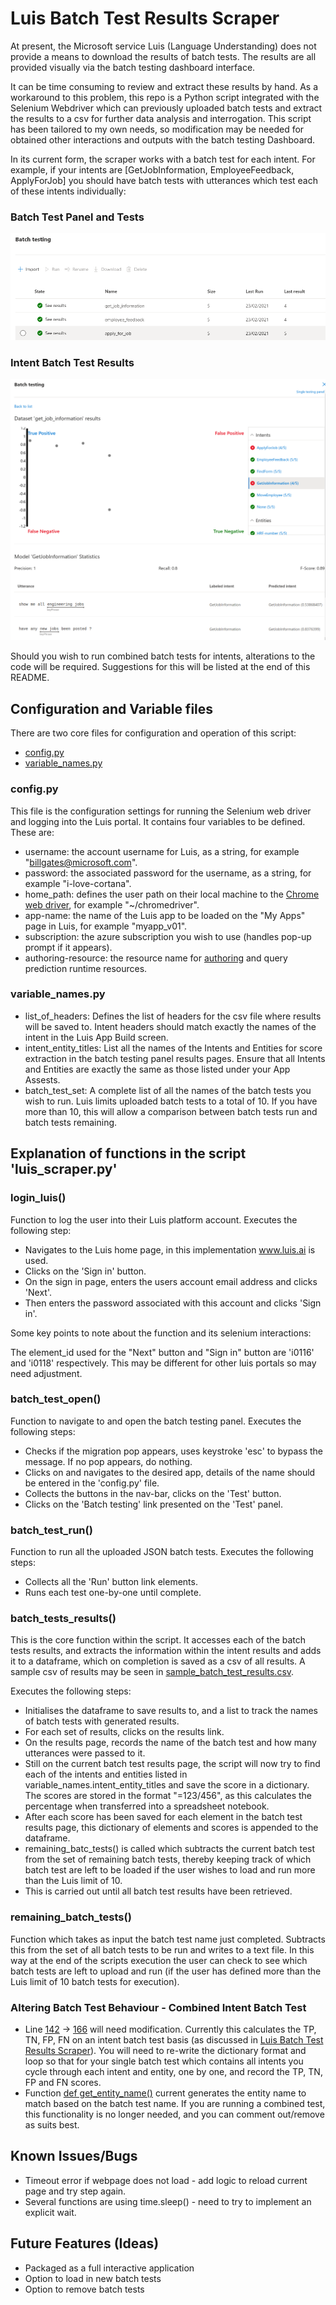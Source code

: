 # Luis Batch Test Results Scraper

At present, the Microsoft service Luis (Language Understanding) does not provide a means to download the results of
batch tests. The results are all provided visually via the batch testing dashboard interface.

It can be time consuming to review and extract these results by hand. As a workaround to this problem, this repo is a 
Python script integrated with the Selenium Webdriver which can previously uploaded batch tests and extract the results
to a csv for further data analysis and interrogation. This script has been tailored to my own needs, so modification
may be needed for obtained other interactions and outputs with the batch testing Dashboard. 

In its current form, the scraper works with a batch test for each intent. For example, if your intents are [GetJobInformation, EmployeeFeedback, ApplyForJob] you should have batch tests with utterances which test each of these intents individually:

### Batch Test Panel and Tests
![Batch Testing Panel](https://github.com/robertyoung2/luis-batch-test-scraper-public/blob/master/images/batch_test_panel.png "Batch Test Panel and Tests")

### Intent Batch Test Results
![Intent Batch Test Results](https://github.com/robertyoung2/luis-batch-test-scraper-public/blob/master/images/getjobinfo_results.png "Intent Batch Test Results")

Should you wish to run combined batch tests for intents, alterations to the code will be required. Suggestions for this will be listed at the end of this README. 

## Configuration and Variable files

There are two core files for configuration and operation of this script:

* [config.py](https://github.com/robertyoung2/luis-batch-test-scraper-public/blob/master/config.py)
* [variable_names.py](https://github.com/robertyoung2/luis-batch-test-scraper-public/blob/master/variable_names.py)

### config.py

This file is the configuration settings for running the Selenium web driver and logging into the Luis portal. It 
contains four variables to be defined. These are:

* username: the account username for Luis, as a string, for example "billgates@microsoft.com".
* password: the associated password for the username, as a string, for example "i-love-cortana".
* home_path: defines the user path on their local machine to the [Chrome web driver](https://chromedriver.chromium.org/downloads), for example "~/chromedriver".
* app-name: the name of the Luis app to be loaded on the "My Apps" page in Luis, for example "myapp_v01".
* subscription: the azure subscription you wish to use (handles pop-up prompt if it appears).
* authoring-resource: the resource name for [authoring](https://docs.microsoft.com/en-us/azure/cognitive-services/luis/luis-how-to-azure-subscription) and query prediction runtime resources.

### variable_names.py 

* list_of_headers: Defines the list of headers for the csv file where results will be saved to. Intent headers should
match exactly the names of the intent in the Luis App Build screen. 
* intent_entity_titles: List all the names of the Intents and Entities for score extraction in the batch testing
panel results pages. Ensure that all Intents and Entities are exactly the same as those listed under your App Assests.
* batch_test_set: A complete list of all the names of the batch tests you wish to run. Luis limits uploaded batch
tests to a total of 10. If you have more than 10, this will allow a comparison between batch tests run and batch tests 
remaining. 


## Explanation of functions in the script 'luis_scraper.py' 

### login_luis()

Function to log the user into their Luis platform account. Executes the following step:

* Navigates to the Luis home page, in this implementation www.luis.ai is used.
* Clicks on the 'Sign in' button.
* On the sign in page, enters the users account email address and clicks 'Next'.
* Then enters the password associated with this account and clicks 'Sign in'.

Some key points to note about the function and its selenium interactions:

The element_id used for the "Next" button and "Sign in" button are 'i0116' and 'i0118' respectively. This may be 
different for other luis portals so may need adjustment.

### batch_test_open()

Function to navigate to and open the batch testing panel. Executes the following steps:

* Checks if the migration pop appears, uses keystroke 'esc' to bypass the message. If no pop appears, do nothing.
* Clicks on and navigates to the desired app, details of the name should be entered in the 'config.py' file.
* Collects the buttons in the nav-bar, clicks on the 'Test' button. 
* Clicks on the 'Batch testing' link presented on the 'Test' panel.

### batch_test_run()

Function to run all the uploaded JSON batch tests. Executes the following steps:

* Collects all the 'Run' button link elements.
* Runs each test one-by-one until complete. 

### batch_tests_results()

This is the core function within the script. It accesses each of the batch tests results, and extracts the information
within the intent results and adds it to a dataframe, which on completion is saved as a csv of all results. A sample csv of results may be seen in [sample_batch_test_results.csv](https://github.com/robertyoung2/luis-batch-test-scraper-public/blob/master/sample_batch_test_results.csv). 

Executes 
the following steps:

* Initialises the dataframe to save results to, and a list to track the names of batch tests with generated results.
* For each set of results, clicks on the results link.
* On the results page, records the name of the batch test and how many utterances were passed to it.
* Still on the current batch test results page, the script will now try to find each of the intents and entities listed
in variable_names.intent_entity_titles and save the score in a dictionary. The scores are stored in the format 
"=123/456", as this calculates the percentage when transferred into a spreadsheet notebook. 
* After each score has been saved for each element in the batch test results page, this dictionary of elements and 
scores is appended to the dataframe. 
* remaining_batc_tests() is called which subtracts the current batch test  from the set of remaining batch tests, 
thereby keeping track of which batch test are left to be loaded if the user wishes to load and run more than the Luis
limit of 10.
* This is carried out until all batch test results have been retrieved. 

### remaining_batch_tests()

Function which takes as input the batch test name just completed. Subtracts this from the set of all batch tests
to be run and writes to a text file. In this way at the end of the scripts execution the user can check to see
which batch tests are left to upload and run (if the user has defined more than the Luis limit of 10 batch tests for 
execution).

### Altering Batch Test Behaviour - Combined Intent Batch Test

* Line [142](https://github.com/robertyoung2/luis-batch-test-scraper-public/blob/6796d0777e8a94747156f9fd22c217797bbba151/luis_scraper.py#L142) -> [166](https://github.com/robertyoung2/luis-batch-test-scraper-public/blob/6796d0777e8a94747156f9fd22c217797bbba151/luis_scraper.py#L166) will need modification. Currently this calculates the TP, TN, FP, FN on an intent batch test basis (as discussed in [Luis Batch Test Results Scraper](https://github.com/robertyoung2/luis-batch-test-scraper-public#luis-batch-test-results-scraper)). You will need to re-write the dictionary format and loop so that for your single batch test which contains all intents you cycle through each intent and entity, one by one, and record the TP, TN, FP  and FN scores. 
* Function [def get_entity_name()](https://github.com/robertyoung2/luis-batch-test-scraper-public/blob/6796d0777e8a94747156f9fd22c217797bbba151/luis_scraper.py#L197) current generates the entity name to match based on the batch test name. If you are running a combined test, this functionality is no longer needed, and you can comment out/remove as suits best. 

## Known Issues/Bugs

* Timeout error if webpage does not load - add logic to reload current page and try step again.
* Several functions are using time.sleep() - need to try to implement an explicit wait.

## Future Features (Ideas)

* Packaged as a full interactive application
* Option to load in new batch tests
* Option to remove batch tests 

